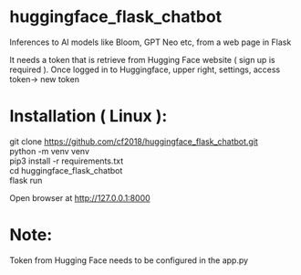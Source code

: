 # huggingface_flask_chatbot
Inferences to AI models like Bloom, GPT Neo etc, from a web page in Flask

It needs a token that is retrieve from Hugging Face website ( sign up is required ). Once logged in to Huggingface, upper right, settings, access token-> new token


Installation ( Linux ):
=======================

git clone https://github.com/cf2018/huggingface_flask_chatbot.git  
python -m venv venv  
pip3 install -r requirements.txt  
cd huggingface_flask_chatbot  
flask run  

Open browser at http://127.0.0.1:8000  

Note:
=====
Token from Hugging Face needs to be configured in the app.py
